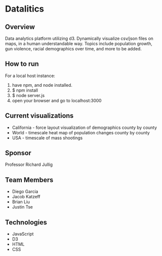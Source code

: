 # Datalitics

## Overview
Data analytics platform utilizing d3. Dynamically visualize csv/json files on maps, in a human understandable way. Topics include population growth, gun violence, racial demographics over time, and more to be added.

## How to run
For a local host instance:
1. have npm, and node installed.
2. $ npm install
3. $ node server.js
4. open your browser and go to localhost:3000

## Current visualizations
* California - force layout visualization of demographics county by county
* World - timescale heat map of population changes county by county
* USA - timescale of mass shootings

## Sponsor
Professor Richard Jullig

## Team Members
* Diego Garcia
* Jacob Katzeff
* Brian Liu
* Justin Tse

## Technologies
* JavaScript 
* D3
* HTML
* CSS

